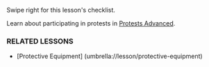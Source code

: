 [Title]: # (What now?)
[Order]: # (9)

Swipe right for this lesson's checklist.

Learn about participating in protests in [Protests Advanced](umbrella://lesson/protests/1).

### RELATED LESSONS

*   [Protective Equipment] (umbrella://lesson/protective-equipment)
